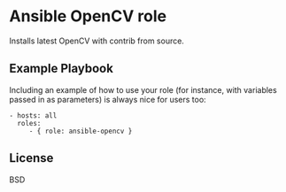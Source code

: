 Ansible OpenCV role
===================
Installs latest OpenCV with contrib from source.


Example Playbook
----------------

Including an example of how to use your role (for instance, with variables passed in as parameters) is always nice for users too:

    - hosts: all
      roles:
         - { role: ansible-opencv }

License
-------

BSD

